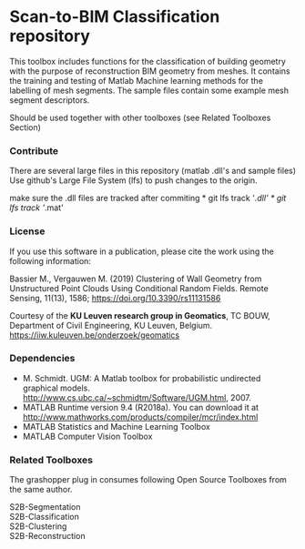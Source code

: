 # Scan-to-BIM Classification repository

This toolbox includes functions for the classification of building geometry with the purpose of reconstruction BIM geometry from meshes.
It contains the training and testing of Matlab Machine learning methods for the labelling of mesh segments.
The sample files contain some example mesh segment descriptors.

Should be used together with other toolboxes (see Related Toolboxes Section)

### Contribute
There are several large files in this repository (matlab .dll's and sample files)
Use github's Large File System (lfs) to push changes to the origin.

make sure the .dll files are tracked after commiting
	* git lfs track '*.dll'
	* git lfs track '*.mat'

### License 
If you use this software in a publication, please cite the work using the following information:

Bassier M., Vergauwen M. (2019) Clustering of Wall Geometry from Unstructured Point Clouds Using Conditional Random Fields. 
Remote Sensing, 11(13), 1586; https://doi.org/10.3390/rs11131586

Courtesy of the **KU Leuven research group in Geomatics**, TC BOUW, Department of Civil Engineering, KU Leuven, Belgium. https://iiw.kuleuven.be/onderzoek/geomatics

### Dependencies
* M. Schmidt. UGM: A Matlab toolbox for probabilistic undirected graphical models. http://www.cs.ubc.ca/~schmidtm/Software/UGM.html, 2007.
* MATLAB Runtime version 9.4 (R2018a). You can download it at http://www.mathworks.com/products/compiler/mcr/index.html
* MATLAB Statistics and Machine Learning Toolbox
* MATLAB Computer Vision Toolbox


### Related Toolboxes
The grashopper plug in consumes following Open Source Toolboxes from the same author.

S2B-Segmentation  
S2B-Classification  
S2B-Clustering  
S2B-Reconstruction  